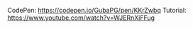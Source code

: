 CodePen: https://codepen.io/GubaPG/pen/KKrZwbq
Tutorial: https://www.youtube.com/watch?v=WJERnXiFFug
